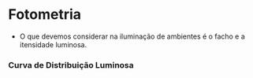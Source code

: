 # Fotometria
- O que devemos considerar na iluminação de ambientes é o facho e a itensidade luminosa.

### Curva de Distribuição Luminosa
